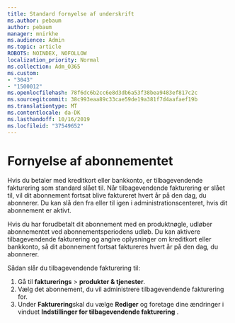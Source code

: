 ```yaml
---
title: Standard fornyelse af underskrift
ms.author: pebaum
author: pebaum
manager: mnirkhe
ms.audience: Admin
ms.topic: article
ROBOTS: NOINDEX, NOFOLLOW
localization_priority: Normal
ms.collection: Adm_O365
ms.custom:
- "3043"
- "1500012"
ms.openlocfilehash: 78f6dc6b2cc6e8d3db6a53f38bea9483ef817c2c
ms.sourcegitcommit: 38c993eaa89c33cae59de19a381f7d4aafaef19b
ms.translationtype: MT
ms.contentlocale: da-DK
ms.lasthandoff: 10/16/2019
ms.locfileid: "37549652"
---
```

# <a name="renewing-your-subscription"></a>Fornyelse af abonnementet

Hvis du betaler med kreditkort eller bankkonto, er tilbagevendende fakturering som standard slået til. Når tilbagevendende fakturering er slået til, vil dit abonnement fortsat blive faktureret hvert år på den dag, du abonnerer. Du kan slå den fra eller til igen i administrationscenteret, hvis dit abonnement er aktivt.

Hvis du har forudbetalt dit abonnement med en produktnøgle, udløber abonnementet ved abonnementsperiodens udløb. Du kan aktivere tilbagevendende fakturering og angive oplysninger om kreditkort eller bankkonto, så dit abonnement fortsat faktureres hvert år på den dag, du abonnerer.

Sådan slår du tilbagevendende fakturering til: 

1. Gå til **fakturerings** > **produkter & tjenester**.
2. Vælg det abonnement, du vil administrere tilbagevendende fakturering for.
3. Under **Fakturering**skal du vælge **Rediger** og foretage dine ændringer i vinduet **Indstillinger for tilbagevendende fakturering** . 